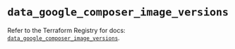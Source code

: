 # `data_google_composer_image_versions`

Refer to the Terraform Registry for docs: [`data_google_composer_image_versions`](https://registry.terraform.io/providers/hashicorp/google-beta/5.15.0/docs/data-sources/google_composer_image_versions).
